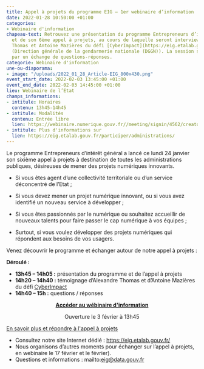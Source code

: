 ```yaml
---
title: Appel à projets du programme EIG – 1er webinaire d’information
date: 2022-01-28 10:50:00 +01:00
categories:
- Webinaire d'information
chapeau-text: Retrouvez une présentation du programme Entrepreneurs d’intérêt général
  et de son 6ème appel à projets, au cours de laquelle seront interviewés Alexandre
  Thomas et Antoine Mazières du défi [CyberImpact](https://eig.etalab.gouv.fr/defis/cyberimp-ct/)
  (Direction générale de la gendarmerie nationale (DGGN)). La session se clôturera
  par un échange de questions-réponses.
categorie: Webinaire d'information
une-ou-diaporama:
- image: "/uploads/2022_01_28_Article-EIG_800x430.png"
event_start_date: 2022-02-03 13:45:00 +01:00
event_end_date: 2022-02-03 14:45:00 +01:00
lieu: Webinaire de l’Etat
champs_informations:
- intitule: Horaires
  contenu: 13h45-14h45
- intitule: Modalités
  contenu: Entrée libre
  lien: https://webinaire.numerique.gouv.fr//meeting/signin/4562/creator/1673/hash/71997f21a8f284b441bb67cf8ddcf7c609100ecb
- intitule: Plus d'informations sur
  lien: https://eig.etalab.gouv.fr/participer/administrations/
---
```


Le programme Entrepreneurs d’intérêt général a lancé ce lundi 24 janvier son sixième appel à projets à destination de toutes les administrations publiques, désireuses de mener des projets numériques innovants.

* Si vous êtes agent d’une collectivité territoriale ou d’un service déconcentré de l’Etat ;

* Si vous devez mener un projet numérique innovant, ou si vous avez identifié un nouveau service à développer ;

* Si vous êtes passionnés par le numérique ou souhaitez accueillir de nouveaux talents pour faire passer le cap numérique à vos équipes ;

* Surtout, si vous voulez développer des projets numériques qui répondent aux besoins de vos usagers.

Venez découvrir le programme et échanger autour de notre appel à projets :

**Déroulé :**
<br>
* **13h45 – 14h05 :** présentation du programme et de l’appel à projets
* **14h20 – 14h40 :** témoignage d’Alexandre Thomas et d’Antoine Mazières du défi [CyberImpact](https://eig.etalab.gouv.fr/defis/cyberimp-ct/)
* **14h40 – 15h :** questions / réponses

<div align="center"><a href="https://webinaire.numerique.gouv.fr//meeting/signin/4562/creator/1673/hash/71997f21a8f284b441bb67cf8ddcf7c609100ecb"><b>Accéder au wébinaire d'information</b></a><p class="ouverture">Ouverture le 3 février à 13h45</p></div>

<div class="lien-important"><p><a href="https://eig.etalab.gouv.fr/participer/administrations/proposer/">En savoir plus et répondre à l'appel à projets</a></p></div>

* Consultez notre site Internet dédié : https://eig.etalab.gouv.fr/
* Nous organisons d’autres moments pour échanger sur l’appel à projets, en webinaire le 17 février et le février).
* Questions et informations : mailto:eig@data.gouv.fr
